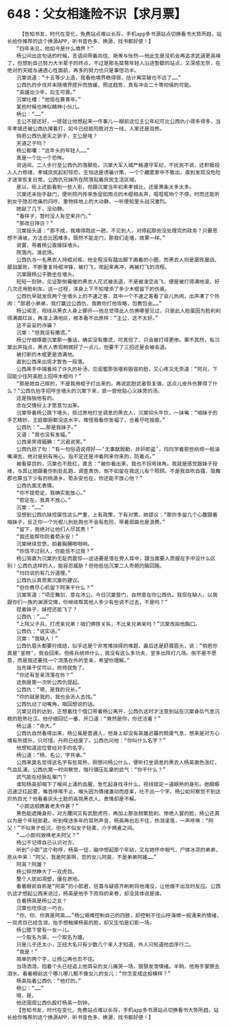 # 648：父女相逢险不识【求月票】
        【告知书友，时代在变化，免费站点难以长存，手机app多书源站点切换看书大势所趋，站长给你推荐的这个换源APP，听书音色多、换源、找书都好使！】
       “四年未见，他如今是什么境界？”
       杨公问出这句话的时候，言语间带着向往、艳羡与怅然——他此生是没机会再追求武道更高峰了，但想到自己努力大半辈子的终点，不过是那名桀骜年轻人沿途暂歇的站点，又深感无奈，在绝对的天赋与通透心性面前，再多的努力也只是事倍功半。
       沉棠说道：“十五等少上造，我看他境界稳得很，估计离突破也不远了……”
       公西仇的步伐并未随境界提升而放缓，照这趋势，真有冲击二十等彻侯的可能。
       “英雄出少年，后生可畏。”
       沉棠吐槽：“他现在算青年。”
       某些时候也神似精神小伙儿。
       杨公：“……”
       主公不提还好，一提就让他想起来一件事儿——眼前这位主公年纪可比公西仇小得多得多，当年孝城还被公西仇撵着打，如今已经能险胜对方一线，人家还是双修。
       倘若公西仇是天之骄子，主公是啥？
       天道之子吗？
       杨公都囔：“这年头的年轻人……”
       真是一个比一个恐怖。
       说话间，二人步行至公西仇的落脚处。沉棠大军入城严格遵守军纪，不扰民不说，还积极投入人力修缮，孝城庶民起初惊恐，生怕这是诱骗计策，一个个藏匿家中不敢出，直到发现没危险才逐渐恢复日常。公西仇兄妹所在院落贴着庶民生活区域。
       是以，街上还能看到一些人影，但跟沉棠当年初来孝城比，还是萧条太多太多。
       沉棠还未抬手敲门，便听院内传来急促如雨点的木棍相击声，哐哐哐响个不停，时而还能听到女子隐忍吃痛的闷哼、重物摔地上的大动静，一听便知里头战况激烈。
       她敲了几下，没动静。
       “看样子，暂时没人有空来开门。”
       “那改日拜访？”
       沉棠摇头道：“那不成，我难得跑这一趟，不见到人，对得起那些没处理完的政务？只要思想不滑坡，方法总比困难多。既然不能走门，那我们走墙，效果一样。”
       说罢，带着杨公直接踩墙头。
       院落内，演武场。
       公西仇与一名黑衣人持棍对练，他全程没有踏出脚下画着的小圈，而黑衣人则是屡败屡战、屡战屡败，不断重复持棍冲锋，被打飞，爬起来再冲，再被打飞的流程。
       沉棠跟杨公干脆坐在墙头。
       短短一刻钟，见证那倒霉催的黑衣人花式被击退，不是被凌空击飞，便是被打得满地滚，好几次还用脸刹车。这一过程，浑身上下不知增添了多少木棍留下的伤痕。
       公西仇早就发现两个坐墙头上的不速之客，其中一个不速之客看了会儿热闹，出声凑了个热闹：“郎君小弟弟，我打赢过公西仇，我教你打他攻略，包教包会……”
       杨公闻言，视线从黑衣人身上挪开——他总觉得此人仿佛哪里见过，只是此人脸蛋因为脸刹刹得满面红丝，再滚上满地灰，根本看不出原样：“主公，这不太好。”
       这不妥妥的诈骗？
       沉棠：“但我没有撒谎。”
       杨公仔细琢磨沉棠那一番话，确实没有撒谎，可真信了，只会被打得更惨。果不其然，有沉棠出声指点，黑衣人表现稍微好了一点儿，但要不了三招还是会被击退。
       被打断的木棍更是洒满地。
       直到公西来出现才暂告一段落。
       公西来手中端着炖了许久的补汤，见闺蜜那张堪称毁容的脸，又心疼又无奈道：“阿兄，下回能少往阿英脸上招呼木棍吗？”
       “那是她自己摔的，不是我用棍子打出来的。再说武胆武者恢复强，这点儿皮外伤算得了什么？”公西仇抬手招呼坐墙头的沉棠下来，尝一尝他贴心义妹煲的汤。
       这是独独他有的。
       念在交情份上才愿意匀出来。
       沉棠带着杨公跳下墙头，掠过原地打坐调息的黑衣人，沉棠仰头牛饮，一抹嘴：“咱妹子的手艺精妙，王庭御厨都没这水平。难怪我看你发福了，合着尽吃独食。”
       公西仇：“……那是我妹子。”
       又道：“我也没有发福。”
       公西来笑得腼腆：“沉君说笑。”
       公西仇损了句：“有一句俗语说得好——‘无事献殷勤，非奸即盗’，玛玛学着那些纨绔一般油嘴滑舌，绝对是别有用心。指不定还是冲着阿来你来的，防着点。”
       被看穿目的，沉棠也不脸红，直言：“被你看出来，我也不拐弯抹角。我就是感觉跟妹子投缘，与其让她跟着你到处乱跑，调查真伪，倒不如留在我这儿有个照顾。不是我自吹自擂，陇舞郡也算当下少有的桃源乡。荀永安也在，你还能不放心他？”
       公西仇面无表情。
       “你不提荀定，我确实能放心。”
       “荀定在，我真不放心。”
       沉棠：“……”
       没想到公西仇妹控属性这么严重，上有政策，下有对策，她提议：“那你多留几个心腹跟着咱妹子，反正你一个光棍儿到处跑也不会有危险，带着部曲也是浪费。”
       “留下，我绝对让他们人尽其责！”
       “我还能帮你防着荀永安！”
       沉棠继续忽悠，拍着胸脯啪啪响。
       “你信不过别人，你能信不过我？”
       杨公简直为沉棠的无耻而震惊——这话要是落在旁人耳中，跟当面要人质握在手中没什么区别！公西仇这样的人，能容忍威胁？但他低估沉棠二人奇葩的脑回路。
       “玛玛说的有几分道理。”
       公西仇认真思索沉棠的建议。
       “但你费尽心机留下阿来干什么？”
       沉棠笑道：“项庄舞剑，意在沛公。今日沉棠登门，自然意在你公西仇。我现在缺人，以我跟你们一族的渊源交情，你继续帮其他人多少有些说不过去，不是吗？”
       捏着妹子，妹控还能飞了？
       公西仇：“……”
       “上阵父子兵，打虎亲兄弟！咱们俩铁关系，不比亲兄弟亲吗？”沉棠改拍他胸口。
       公西仇：“说实话。”
       沉棠：“我缺人！”
       公西仇眉头都要拧成结，似乎这是个非常难抉择的难题，最后还是舒展眉头，说：“倘若你真是‘圣物’，我会回来。但练兵统帅什么，我没有这么多功夫，至多出阵打几场。倒不是不愿意，而是我还要找一个流落在外的至亲，希望你理解。”
       当先锋干仗可以，统帅就免了。
       “你还有至亲流落在外？”
       这倒是第一次听公西仇提起。
       公西仇：“嗯，是我的兄长。”
       “你的就是我的，我也会派人去找。”
       公西仇动了动嘴角，咽回想说的话。
       沉棠见目的达到，正想着找个借口带着杨公离开，公西仇这时才注意到站在沉棠身后气息沉稳的脸熟壮汉。他仔细回忆一番，开口道：“竟然是你，你还活着？”
       杨公道：“命大。”
       公西仇自然看得出来，杨公虽是普通人，但身上却没有英雄迟暮的颓废气息，想来是对方心境有所提升。只可惜，丹府已经废了。公西仇问他：“你叫什么名字？”
       他想知道这位曾经对手的名字。
       杨公道：“杨，名公，字共承。”
       公西来莫名觉得这名字有些耳熟，刚想问杨公什么，便听打坐调息的黑衣人杨英面色涨红，气血乱涌，公西仇第一时间察觉，强行镇压乱窜的武气：“你干什么？”
       武气能在经脉乱窜门？
       谁知杨英却咽下了喉间上涌的血腥，急忙起身找寻什么，视线锁定一道眼熟的身形。她眼眶迅速泛红起雾，嘴唇哆嗦不止，喉头因为情绪激动而痉挛，吐不出一个字。杨公如何察觉不到这炽热目光？他看着灰头土脸的高挑黑衣人，表情却是不解。
       “小郎这般瞧着老夫作甚？”
       黑色能遮掩身形，对方腰间又有武胆虎符，再加上那张频繁脸刹、惨绝人寰的脸，杨公还真以为是个年轻郎君。听到暌违多年的耳熟声音，杨英再也忍不住，热泪滚落，一声呼唤：“阿父！”不似男子低沉，但也不似女子轻柔，介于两者之间。
       “……小郎何故唤老夫阿父？”
       杨公不记得自己认识对方。
       听到“小郎”这个称呼，杨英一怔，脑中想起那个年幼，又在她怀中咽气，尸体冰凉的弟弟，悲从中来：“阿父，我是阿英啊，您的女儿阿英，不是弟弟阿雄……”
       阿英？阿雄？
       杨公猝然睁大了一双虎目。
       整个人犹如凋塑，僵在原地。
       看着眼前自称是“阿英”的小郎君，狂喜与疑惑齐刷刷将他淹没，让他做不出及时反应。公西仇这才想起公西来说过，杨英是他手下败将的亲卷，却没具体说是谁。
       合着杨英是杨公之女？
       沉棠也吃惊这一巧合。
       “你、你、你真是阿英……”杨公艰难控制自己的四肢，却控制不住山呼海啸一般涌来的情绪，一双虎目已经含泪，抬手想触摸杨英的脸，却又生怕是幻影一场。
       杨公膝下曾有一女一儿。
       一个取名为英，一个取名为雄。
       只是儿子还太小，正经大名只有少数几个亲人才知道，外人只知道他齿序行二。
       “我是！”
       简单的两个字，让杨公再也忍不住。
       当场洒泪，抱着个头已经追上他耳朵的女儿痛哭一场，狠狠发泄情绪。半晌，他用手掌擦去泪水，看着眼前这个哪儿哪儿都不像女儿的女儿：“你怎变成这般模样？”
       杨英指着公西仇：“他打的。”
       杨公：“……”
       哦，是。
       他还围观公西仇殴打杨英一刻钟。
       【告知书友，时代在变化，免费站点难以长存，手机app多书源站点切换看书大势所趋，站长给你推荐的这个换源APP，听书音色多、换源、找书都好使！】